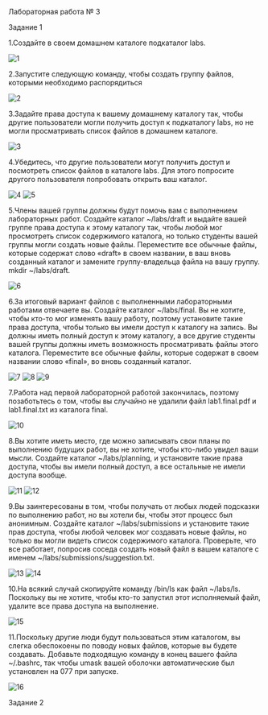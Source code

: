 Лабораторная работа № 3  

Задание 1

1.Создайте в своем домашнем каталоге подкаталог labs.

![1](https://github.com/georgykatin/screenshots/blob/main/3%20%D0%BB%D0%B0%D0%B1%D0%B0%201%20.png)

2.Запустите следующую команду, чтобы создать группу файлов, которыми необходимо распорядиться

![2](https://github.com/georgykatin/screenshots/blob/main/3%20%D0%BB%D0%B0%D0%B1%D0%B0%202.png)

3.Задайте права доступа к вашему домашнему каталогу так, чтобы другие пользователи могли получить доступ к подкаталогу labs, но не могли просматривать список файлов в домашнем каталоге.

![3](https://github.com/georgykatin/screenshots/blob/main/3%20%D0%BB%D0%B0%D0%B1%D0%B0%203.png)

4.Убедитесь, что другие пользователи могут получить доступ и посмотреть список файлов в каталоге labs. Для этого попросите другого пользователя попробовать открыть ваш каталог.

![4](https://github.com/georgykatin/screenshots/blob/main/3%20%D0%BB%D0%B0%D0%B1%D0%B0%204%201%20.png)
![5](https://github.com/georgykatin/screenshots/blob/main/3%20%D0%BB%D0%B0%D0%B1%D0%B0%204%202%20.png)

5.Члены вашей группы должны будут помочь вам с выполнением лабораторных работ. Создайте каталог ~/labs/draft и выдайте вашей группе права доступа к этому каталогу так, чтобы любой мог просмотреть список содержимого каталога, но только студенты вашей группы могли создать новые файлы. Переместите все обычные файлы, которые содержат слово «draft» в своем названии, в ваш вновь созданный каталог и замените группу-владельца файла на вашу группу. mkdir ~/labs/draft.

![6](https://github.com/georgykatin/screenshots/blob/main/3%20%D0%BB%D0%B0%D0%B1%D0%B0%205%20.png)

6.За итоговый вариант файлов с выполненными лабораторными работами отвечаете вы. Создайте каталог ~/labs/final. Вы не хотите, чтобы кто-то мог изменять вашу работу, поэтому установите такие права доступа, чтобы только вы имели доступ к каталогу на запись. Вы должны иметь полный доступ к этому каталогу, а все другие студенты вашей группы должны иметь возможность просматривать файлы этого каталога. Переместите все обычные файлы, которые содержат в своем названии слово «final», во вновь созданный каталог.

![7](https://github.com/georgykatin/screenshots/blob/main/3%20%D0%BB%D0%B0%D0%B1%D0%B0%206%201.png)
![8](https://github.com/georgykatin/screenshots/blob/main/3%20%D0%BB%D0%B0%D0%B1%D0%B0%206%202%20.png)
![9](https://github.com/georgykatin/screenshots/blob/main/3%20%D0%BB%D0%B0%D0%B1%D0%B0%206%203.png)

7.Работа над первой лабораторной работой закончилась, поэтому позаботьтесь о том, чтобы вы случайно не удалили файл lab1.final.pdf и lab1.final.txt из каталога final.

![10](https://github.com/georgykatin/screenshots/blob/main/3%20%D0%BB%D0%B0%D0%B1%D0%B0%207.png)

8.Вы хотите иметь место, где можно записывать свои планы по выполнению будущих работ, вы не хотите, чтобы кто-либо увидел ваши мысли. Создайте каталог ~/labs/planning, и установите такие права доступа, чтобы вы имели полный доступ, а все остальные не имели доступа вообще.

![11](https://github.com/georgykatin/screenshots/blob/main/3%20%D0%BB%D0%B0%D0%B1%D0%B0%208.png)
![12](https://github.com/georgykatin/screenshots/blob/main/3%20%D0%BB%D0%B0%D0%B1%D0%B0%208%202.png)

9.Вы заинтересованы в том, чтобы получать от любых людей подсказки по выполнению работ, но вы хотели бы, чтобы этот процесс был анонимным. Создайте каталог ~/labs/submissions и установите такие прав доступа, чтобы любой человек мог создавать новые файлы, но только вы могли видеть список содержимого каталога. Проверьте, что все работает, попросив соседа создать новый файл в вашем каталоге с именем ~/labs/submissions/suggestion.txt.

![13](https://github.com/georgykatin/screenshots/blob/main/3%20%D0%BB%D0%B0%D0%B1%D0%B0%209.png)
![14](https://github.com/georgykatin/screenshots/blob/main/%D0%BB%D0%B0%D0%B1%D0%B0%203%2010.png)

10.На всякий случай скопируйте команду /bin/ls как файл ~/labs/ls. Поскольку вы не хотите, чтобы кто-то запустил этот исполняемый файл, удалите все права доступа на выполнение.

![15](https://github.com/georgykatin/screenshots/blob/main/3%20%D0%BB%D0%B0%D0%B1%D0%B0%2011.png)

11.Поскольку другие люди будут пользоваться этим каталогом, вы слегка обеспокоены по поводу новых файлов, которые вы будете создавать. Добавьте подходящую команду в конец вашего файла ~/.bashrc, так чтобы umask вашей оболочки автоматические был установлен на 077 при запуске.

![16](https://github.com/georgykatin/screenshots/blob/main/3%20%D0%BB%D0%B0%D0%B1%D0%B0%2012.png)

Задание 2 























